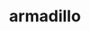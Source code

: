 ---
title: "armadillo"
layout: cache
categories: [package, develop]
meta: {"compilers": ["gcc@12.3.0"], "num_specs": 16, "num_specs_by_stack": {"root": 16, "tutorial": 16}, "oss": ["ubuntu22.04"], "platforms": ["linux"], "stacks": ["root", "tutorial"], "targets": ["x86_64_v3"], "versions": ["14.4.1"]}
spec_details: [{"compiler": "gcc@12.3.0", "hash": "24wxl53kppormi7h5addxyngjnhmlw5e", "os": "ubuntu22.04", "platform": "linux", "size": "-", "stacks": ["root", "tutorial"], "target": "x86_64_v3", "variants": ["build_system=cmake", "build_type=Release", "generator=make", "~ipo", "patches:=59207b1"], "versions": ["14.4.1"]}, {"compiler": "gcc@12.3.0", "hash": "2ytwzaskismm5vdcev4aew7546shfbsr", "os": "ubuntu22.04", "platform": "linux", "size": "-", "stacks": ["root", "tutorial"], "target": "x86_64_v3", "variants": ["build_system=cmake", "build_type=Release", "generator=make", "~ipo", "patches:=59207b1"], "versions": ["14.4.1"]}, {"compiler": "gcc@12.3.0", "hash": "fr4fqfla2ra6rvr5bjnp2gop3n5noklz", "os": "ubuntu22.04", "platform": "linux", "size": "-", "stacks": ["root", "tutorial"], "target": "x86_64_v3", "variants": ["build_system=cmake", "build_type=Release", "generator=make", "~ipo", "patches:=59207b1"], "versions": ["14.4.1"]}, {"compiler": "gcc@12.3.0", "hash": "neakdzmfui7nnynkhyus6xp7qirlamca", "os": "ubuntu22.04", "platform": "linux", "size": "-", "stacks": ["root", "tutorial"], "target": "x86_64_v3", "variants": ["build_system=cmake", "build_type=Release", "generator=make", "~ipo", "patches:=59207b1"], "versions": ["14.4.1"]}, {"compiler": "gcc@12.3.0", "hash": "no5dzo5we3tnkp2e7hmsmrh3y4tf65oo", "os": "ubuntu22.04", "platform": "linux", "size": "-", "stacks": ["root", "tutorial"], "target": "x86_64_v3", "variants": ["build_system=cmake", "build_type=Release", "generator=make", "~ipo", "patches:=59207b1"], "versions": ["14.4.1"]}, {"compiler": "gcc@12.3.0", "hash": "oj7aexdpr4gcask7syjx5ys4iok7ldeo", "os": "ubuntu22.04", "platform": "linux", "size": "-", "stacks": ["root", "tutorial"], "target": "x86_64_v3", "variants": ["build_system=cmake", "build_type=Release", "generator=make", "~ipo", "patches:=59207b1"], "versions": ["14.4.1"]}, {"compiler": "gcc@12.3.0", "hash": "pollefdeclwafvhde4sxh6elhabz7z6n", "os": "ubuntu22.04", "platform": "linux", "size": "-", "stacks": ["root", "tutorial"], "target": "x86_64_v3", "variants": ["build_system=cmake", "build_type=Release", "generator=make", "~ipo", "patches:=59207b1"], "versions": ["14.4.1"]}, {"compiler": "gcc@12.3.0", "hash": "rgweg6v32s2siu4wad4biouhuyow2wbk", "os": "ubuntu22.04", "platform": "linux", "size": "-", "stacks": ["root", "tutorial"], "target": "x86_64_v3", "variants": ["build_system=cmake", "build_type=Release", "generator=make", "~ipo", "patches:=59207b1"], "versions": ["14.4.1"]}, {"compiler": "gcc@12.3.0", "hash": "sg7iaz6qxeoje3qmeewcf5knb4v22kmw", "os": "ubuntu22.04", "platform": "linux", "size": "-", "stacks": ["root", "tutorial"], "target": "x86_64_v3", "variants": ["build_system=cmake", "build_type=Release", "generator=make", "~ipo", "patches:=59207b1"], "versions": ["14.4.1"]}, {"compiler": "gcc@12.3.0", "hash": "td4bbizulxknrcvuxz6cxtcvcydwu7ei", "os": "ubuntu22.04", "platform": "linux", "size": "-", "stacks": ["root", "tutorial"], "target": "x86_64_v3", "variants": ["build_system=cmake", "build_type=Release", "generator=make", "~ipo", "patches:=59207b1"], "versions": ["14.4.1"]}, {"compiler": "gcc@12.3.0", "hash": "uccseuqvlqef65e4fus26yqxcaiujine", "os": "ubuntu22.04", "platform": "linux", "size": "-", "stacks": ["root", "tutorial"], "target": "x86_64_v3", "variants": ["build_system=cmake", "build_type=Release", "generator=make", "~ipo", "patches:=59207b1"], "versions": ["14.4.1"]}, {"compiler": "gcc@12.3.0", "hash": "uls4fseyyzlt5cdqr3q6ktoablixgvld", "os": "ubuntu22.04", "platform": "linux", "size": "-", "stacks": ["root", "tutorial"], "target": "x86_64_v3", "variants": ["build_system=cmake", "build_type=Release", "generator=make", "~ipo", "patches:=59207b1"], "versions": ["14.4.1"]}, {"compiler": "gcc@12.3.0", "hash": "v3jjck6geg3xtklyk3zcbmqdctimnkpz", "os": "ubuntu22.04", "platform": "linux", "size": "-", "stacks": ["root", "tutorial"], "target": "x86_64_v3", "variants": ["build_system=cmake", "build_type=Release", "generator=make", "~ipo", "patches:=59207b1"], "versions": ["14.4.1"]}, {"compiler": "gcc@12.3.0", "hash": "x72evwppjku6lcotpfjfwvdjumktwawz", "os": "ubuntu22.04", "platform": "linux", "size": "-", "stacks": ["root", "tutorial"], "target": "x86_64_v3", "variants": ["build_system=cmake", "build_type=Release", "generator=make", "~ipo", "patches:=59207b1"], "versions": ["14.4.1"]}, {"compiler": "gcc@12.3.0", "hash": "x7npj73dtcq6wnfwln33qb7ux3yejmkd", "os": "ubuntu22.04", "platform": "linux", "size": "-", "stacks": ["root", "tutorial"], "target": "x86_64_v3", "variants": ["build_system=cmake", "build_type=Release", "generator=make", "~ipo", "patches:=59207b1"], "versions": ["14.4.1"]}, {"compiler": "gcc@12.3.0", "hash": "xms63fl25v4zgb5w3svwv5oz35g2ddtu", "os": "ubuntu22.04", "platform": "linux", "size": "-", "stacks": ["root", "tutorial"], "target": "x86_64_v3", "variants": ["build_system=cmake", "build_type=Release", "generator=make", "~ipo", "patches:=59207b1"], "versions": ["14.4.1"]}]
---
